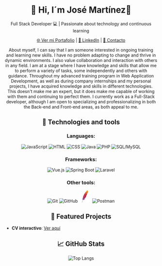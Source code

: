 <div align="center">

  <h1>👋 Hi, I´m José Martínez👤</h1>

  <p>Full Stack Developer 💻 | Passionate about technology and continuous learning</p>

  <p>
    <a href="https://josemartinez98.github.io/CV2/" target="_blank">🌐 Ver mi Portafolio</a> |
    <a href="https://www.linkedin.com/in/JoseMartinezGz98/" target="_blank">🔗 LinkedIn</a> |
    <a href="mailto:josemartinez98dev@gmail.com">📧 Contacto</a>
  </p>
  <p>About myself, I can say that I am someone interested in ongoing training and learning new skills. I have no problem adapting to change and thrive in dynamic environments. I also value collaboration and interaction with others in any field.
I am at a stage where I have knowledge and skills that allow me to perform a variety of tasks, some independently and others with guidance. Throughout my advanced training program in Web Application Development, as well as during company internships and my personal projects, I have acquired knowledge and skills in different technologies. This doesn't make me an expert, but it does make me capable of working with them and continuing to perfect them.
I currently work as a Full-Stack developer, although I am open to specializing and professionalizing in both the Back-end and Front-end areas, as both appeal to me.</p>
  
  <h2>🧰 Technologies and tools</h2>

  <h3>Languages:</h3>
  <p>
    <img src="https://cdn.jsdelivr.net/gh/devicons/devicon/icons/javascript/javascript-original.svg" alt="JavaScript" width="40" height="40"/>
    <img src="https://cdn.jsdelivr.net/gh/devicons/devicon/icons/html5/html5-original.svg" alt="HTML" width="40" height="40"/>
    <img src="https://cdn.jsdelivr.net/gh/devicons/devicon/icons/css3/css3-original.svg" alt="CSS" width="40" height="40"/>
    <img src="https://cdn.jsdelivr.net/gh/devicons/devicon/icons/java/java-original.svg" alt="Java" width="40" height="40"/>
    <img src="https://cdn.jsdelivr.net/gh/devicons/devicon/icons/php/php-original.svg" alt="PHP" width="40" height="40"/>
    <img src="https://cdn.jsdelivr.net/gh/devicons/devicon/icons/mysql/mysql-original.svg" alt="SQL/MySQL" width="40" height="40"/>
  </p>

  <h3>Frameworks:</h3>
  <p>
    <img src="https://cdn.jsdelivr.net/gh/devicons/devicon/icons/vuejs/vuejs-original.svg" alt="Vue.js" width="40" height="40"/>
    <img src="https://cdn.jsdelivr.net/gh/devicons/devicon/icons/spring/spring-original.svg" alt="Spring Boot" width="40" height="40"/>
    <img src="https://upload.wikimedia.org/wikipedia/commons/9/9a/Laravel.svg" alt="Laravel" width="40" height="40"/>
  </p>

  <h3>Other tools:</h3>
  <p>
    <img src="https://cdn.jsdelivr.net/gh/devicons/devicon/icons/git/git-original.svg" alt="Git" width="40" height="40"/>
    <img src="https://cdn.jsdelivr.net/gh/devicons/devicon/icons/github/github-original.svg" alt="GitHub" width="40" height="40"/>
    <img src="https://raw.githubusercontent.com/devicons/devicon/master/icons/apache/apache-original.svg" alt="XAMPP/Apache" width="40" height="40"/>
    <img src="https://cdn.jsdelivr.net/gh/devicons/devicon/icons/postman/postman-original.svg" alt="Postman" width="40" height="40"/>
  </p>

  <h2>📌 Featured Projects</h2>
  <ul align="left">
    <li><strong>CV interactivo</strong>: <a href="https://josemartinez98.github.io/CV2/" target="_blank">Ver aquí</a></li>
  </ul>

  <h2>📈 GitHub Stats</h2>
  <img src="https://github-readme-stats.vercel.app/api/top-langs/?username=josemartinez98&layout=compact" alt="Top Langs" />
